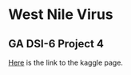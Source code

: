 # West Nile Virus
## GA DSI-6 Project 4

[Here](https://www.kaggle.com/c/predict-west-nile-virus) is the link to the kaggle page.

